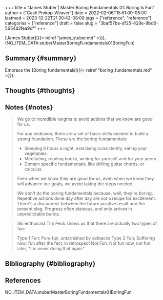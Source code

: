 +++
title = "James Stuber | Master Boring Fundamentals 01: Boring Is Fun"
author = ["Cash Prokop-Weaver"]
date = 2022-02-06T15:51:00-08:00
lastmod = 2023-12-22T21:30:42-08:00
tags = ["reference", "reference"]
categories = ["reference"]
draft = false
slug = "3baf57be-df25-429e-9bd6-5654d2fea9cf"
+++

[James Stuber]({{< relref "james_stuber.md" >}}), (NO_ITEM_DATA:stuberMasterBoringFundamentals01BoringFun)


## Summary {#summary}

Embrace the [Boring fundamentals]({{< relref "boring_fundamentals.md" >}}).


## Thoughts {#thoughts}


## Notes {#notes}

> We go to incredible lengths to avoid actions that we know are good for us.
>
> For any endeavor, there are a set of basic skills needed to build a strong foundation. These are the boring fundamentals:
>
> -   Sleeping 8 hours a night, exercising consistently, eating your vegetables.
> -   Meditating, reading books, writing for yourself and for your peers.
> -   Domain specific fundamentals, like drilling guitar chords, or calculus.
>
> Even when we know they are good for us, even when we know they will advance our goals, we avoid taking the steps needed.
>
> We don't do the boring fundamentals because, well, they're boring. Repetitive actions done day after day are not a recipe for excitement. There's a disconnect between the future positive result and the present slog. Progress often plateaus, and only arrives in unpredictable bursts.

<!--quoteend-->

> Ski enthusiast Tim Peck shows us that there are actually two types of fun:
>
> Type 1 Fun: Pure fun, untarnished by setbacks
> Type 2 Fun: Suffering now; fun after the fact, in retrospect
> Not Fun: Not fun now, not fun later, "I'm never doing that again"


## Bibliography {#bibliography}

## References

<style>.csl-entry{text-indent: -1.5em; margin-left: 1.5em;}</style><div class="csl-bib-body">
  <div class="csl-entry">NO_ITEM_DATA:stuberMasterBoringFundamentals01BoringFun</div>
</div>
